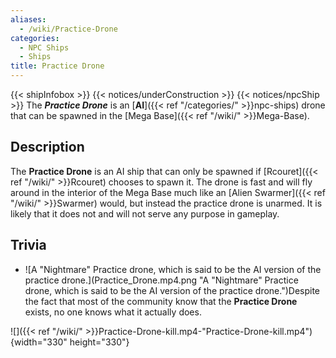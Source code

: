 ```yaml
---
aliases:
  - /wiki/Practice-Drone
categories:
  - NPC Ships
  - Ships
title: Practice Drone
---
```


{{< shipInfobox >}} {{< notices/underConstruction >}} {{< notices/npcShip >}} The **_Practice Drone_** is an [**AI**]({{< ref "/categories/" >}}npc-ships) drone that can be spawned in the [Mega Base]({{< ref "/wiki/" >}}Mega-Base).

## Description

The **Practice Drone** is an AI ship that can only be spawned if [Rcouret]({{< ref "/wiki/" >}}Rcouret) chooses to spawn it. The drone is fast and will fly around in the interior of the Mega Base much like an [Alien Swarmer]({{< ref "/wiki/" >}}Swarmer) would, but instead the practice drone is unarmed. It is likely that it does not and will not serve any purpose in gameplay.

## Trivia

- ![A "Nightmare" Practice drone, which is said to be the AI version
of the practice
drone.](Practice_Drone.mp4.png "A "Nightmare" Practice drone, which is said to be the AI version of the practice drone.")Despite the fact that most of the community know that the **Practice Drone** exists, no one knows what it actually does.

![]({{< ref "/wiki/" >}}Practice-Drone-kill.mp4-"Practice-Drone-kill.mp4"){width="330" height="330"}
